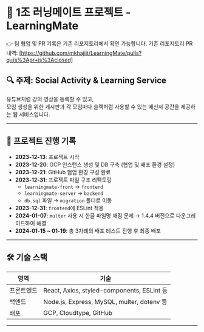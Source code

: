 # 🧠 1조 러닝메이트 프로젝트 - LearningMate

👉 팀 협업 및 PR 기록은 기존 리포지토리에서 확인 가능합니다.
기존 리포지토리 PR 내역: [https://github.com/mkhajiit/LearningMate/pulls?q=is%3Apr+is%3Aclosed]

## 🔍 주제: Social Activity & Learning Service

유튜브처럼 강의 영상을 등록할 수 있고,  
모임 생성을 위한 게시판과 각 모임마다 슬랙처럼 사용할 수 있는 메신저 공간을 제공하는 웹 서비스입니다.

---

## 📆 프로젝트 진행 기록

- **2023-12-13**: 프로젝트 시작
- **2023-12-20**: GCP 인스턴스 생성 및 DB 구축 (협업 및 배포 환경 설정)
- **2023-12-21**: GitHub 협업 환경 구성 완료
- **2023-12-31**: 프로젝트 파일 구조 리팩토링
  - `learningmate-front` → `frontend`
  - `learningmate-server` → `backend`
  - `db.sql` 파일 → `migration` 폴더로 이동
- **2023-12-31**: `frontend`에 ESLint 적용
- **2024-01-07**: `multer` 사용 시 한글 파일명 깨짐 문제 → 1.4.4 버전으로 다운그레이드하여 해결
- **2024-01-15 ~ 01-19**: 총 3차례의 배포 테스트 진행 후 최종 배포

---

## 🛠 기술 스택

| 영역       | 기술                                       |
| ---------- | ------------------------------------------ |
| 프론트엔드 | React, Axios, styled-components, ESLint 등 |
| 백엔드     | Node.js, Express, MySQL, multer, dotenv 등 |
| 배포       | GCP, Cloudtype, GitHub                     |

---

